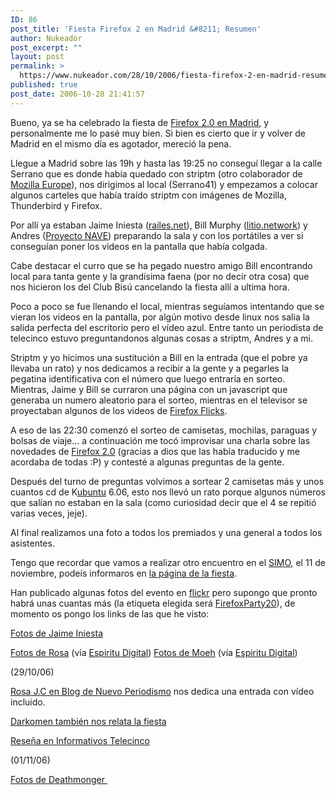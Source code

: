 ```yaml
---
ID: 86
post_title: 'Fiesta Firefox 2 en Madrid &#8211; Resumen'
author: Nukeador
post_excerpt: ""
layout: post
permalink: >
  https://www.nukeador.com/28/10/2006/fiesta-firefox-2-en-madrid-resumen/
published: true
post_date: 2006-10-28 21:41:57
---
```

Bueno, ya se ha celebrado la fiesta de <a title="Fiesta Firefox - Madrid" href="http://fiestafirefox.litio.net/">Firefox 2.0 en Madrid</a>, y personalmente me lo pasé muy bien. Si bien es cierto que ir y volver de Madrid en el mismo día es agotador, mereció la pena.

Llegue a Madrid sobre las 19h y hasta las 19:25 no conseguí llegar a la calle Serrano que es donde había quedado con striptm (otro colaborador de <a title="Mozilla Europe" href="http://www.mozilla-europe.org/es/">Mozilla Europe</a>), nos dirigimos al local (Serrano41) y empezamos a colocar algunos carteles que había traído striptm con imágenes de Mozilla, Thunderbird y Firefox.

Por allí ya estaban Jaime Iniesta (<a title="Railes.net" href="http://www.railes.net/">railes.net</a>), Bill Murphy (<a title="Litio Network" href="http://litio.net/">litio.network</a>) y Andres (<a title="Proyecto NAVE" href="http://nave.escomposlinux.org/">Proyecto NAVE</a>) preparando la sala y con los portátiles a ver si conseguían poner los videos en la pantalla que había colgada.

Cabe destacar el curro que se ha pegado nuestro amigo Bill encontrando local para tanta gente y la grandísima faena (por no decir otra cosa) que nos hicieron los del Club Bisú cancelando la fiesta allí a ultima hora.

Poco a poco se fue llenando el local, mientras seguíamos intentando que se vieran los videos en la pantalla, por algún motivo desde linux nos salia la salida perfecta del escritorio pero el vídeo azul. Entre tanto un periodista de telecinco estuvo preguntandonos algunas cosas a striptm, Andres y a mi.

Striptm y yo hicimos una sustitución a Bill en la entrada (que el pobre ya llevaba un rato) y nos dedicamos a recibir a la gente y a pegarles la pegatina identificativa con el número que luego entraría en sorteo. Mientras, Jaime y Bill se curraron una página con un javascript que generaba un numero aleatorio para el sorteo, mientras en el televisor se proyectaban algunos de los videos de <a title="Firefox Flicks" href="http://www.firefoxflicks.com/">Firefox Flicks</a>.

A eso de las 22:30 comenzó el sorteo de camisetas, mochilas, paraguas y bolsas de viaje... a continuación me tocó improvisar una charla sobre las novedades de <a title="Mozilla Europe - Características de Firefox 2.0" href="http://www.mozilla-europe.org/es/products/firefox/features/">Firefox 2.0</a> (gracias a dios que las había traducido y me acordaba de todas :P) y contesté a algunas preguntas de la gente.

Después del turno de preguntas volvimos a sortear 2 camisetas más y unos cuantos cd de K<a title="Wikipedia - Ubuntu Linux" href="http://es.wikipedia.org/wiki/Ubuntu_%28distribuci%C3%B3n_Linux%29">ubuntu</a> 6.06, esto nos llevó un rato porque algunos números que salían no estaban en la sala (como curiosidad decir que el 4 se repitió varias veces, jeje).

Al final realizamos una foto a todos los premiados y una general a todos los asistentes.

Tengo que recordar que vamos a realizar otro encuentro en el <a title="SIMO - Ifema" href="http://www.ifema.es/ferias/simo/default.html">SIMO</a>, el 11 de noviembre, podeís informaros en <a title="Fiesta Firefox - Madrid" href="http://fiestafirefox.litio.net/">la página de la fiesta</a>.

Han publicado algunas fotos del evento en <a title="Flickr" href="http://www.flickr.com/">flickr</a> pero supongo que pronto habrá unas cuantas más (la etiqueta elegida será <a class="Plain" href="http://www.flickr.com/photos/jaimeiniesta/tags/firefoxparty20/">FirefoxParty20</a>), de momento os pongo los links de las que he visto:

<a title="Flickr - Fiesta Firefox 2 en Madrid" href="http://www.flickr.com/photos/jaimeiniesta/tags/firefoxparty20/">Fotos de Jaime Iniesta</a>

<a title="Fotos Fiesta Firefox" target="_blank" href="http://www.flickr.com/photos/petezin/sets/72157594347758013/">Fotos de Rosa</a> (vía <a title="Espiritu Digital" href="http://www.espiritudigital.com/2006/10/27/fiesta-firefox-en-madrid/">Espiritu Digital</a>)
<a title="Fiesta Firefox" target="_blank" href="http://www.flickr.com/photos/moeh/sets/72157594348143360/">Fotos de Moeh</a> (vía <a title="Espiritu Digital" href="http://www.espiritudigital.com/2006/10/27/fiesta-firefox-en-madrid/">Espiritu Digital</a>)

(29/10/06)

<a title="Blog de Nuevo Periodismo - Rosa J.C" href="http://www.ociocritico.com/oc/wp/?p=1286">Rosa J.C en Blog de Nuevo Periodismo</a> nos dedica una entrada con vídeo incluido.

<a title="/home/darkomen - Fiesta Firefox 2 en Madrid" href="http://devnull.wordpress.com/2006/10/28/fiesta-de-firefox-20-en-madridii/">Darkomen también nos relata la fiesta</a>

<a title="Informativos Telecinco" href="http://www.informativos.telecinco.es/firefox/fiesta-20/madrid/dn_34783.htm">Reseña en Informativos Telecinco</a>

(01/11/06)

<a title="Flickr - Fotos de Deathmonger - Fiesta Firefox" href="http://www.flickr.com/photos/deathmonger/sets/72157594355745890/">Fotos de Deathmonger </a>